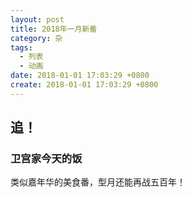 ```yaml
---
layout: post
title: 2018年一月新番
category: 杂
tags:
  - 列表
  - 动画
date: 2018-01-01 17:03:29 +0800
create: 2018-01-01 17:03:29 +0800
---
```


## 追！

### 卫宫家今天的饭

类似嘉年华的美食番，型月还能再战五百年！